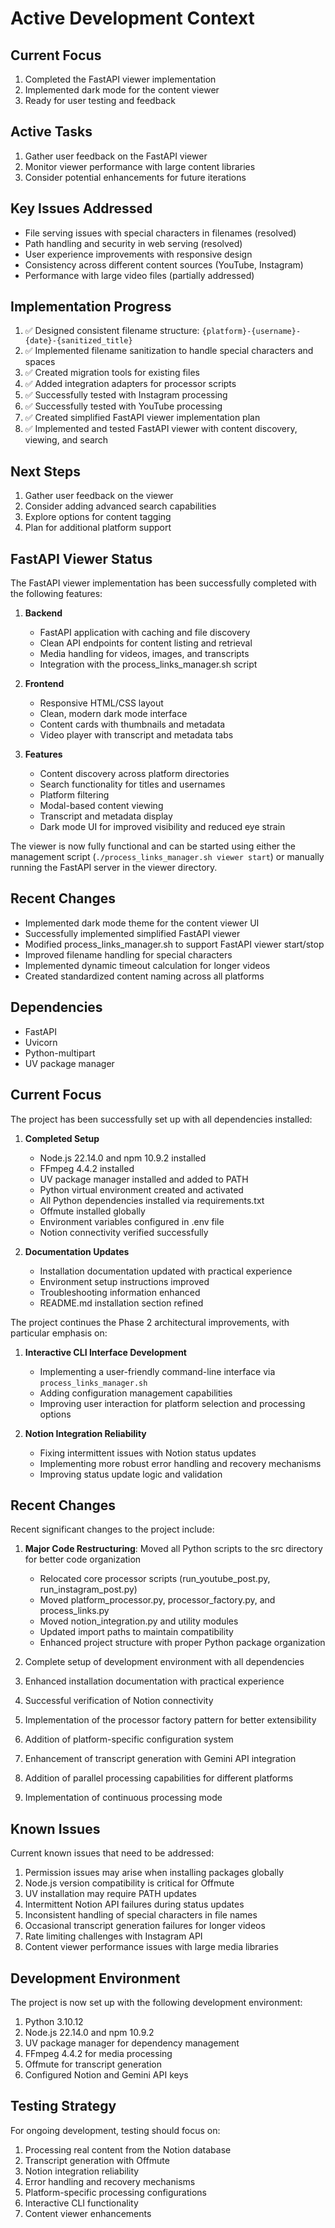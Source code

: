 # Active Development Context

## Current Focus
1. Completed the FastAPI viewer implementation
2. Implemented dark mode for the content viewer
3. Ready for user testing and feedback

## Active Tasks
1. Gather user feedback on the FastAPI viewer
2. Monitor viewer performance with large content libraries
3. Consider potential enhancements for future iterations

## Key Issues Addressed
- File serving issues with special characters in filenames (resolved)
- Path handling and security in web serving (resolved)
- User experience improvements with responsive design
- Consistency across different content sources (YouTube, Instagram)
- Performance with large video files (partially addressed)

## Implementation Progress
1. ✅ Designed consistent filename structure: `{platform}-{username}-{date}-{sanitized_title}`
2. ✅ Implemented filename sanitization to handle special characters and spaces
3. ✅ Created migration tools for existing files
4. ✅ Added integration adapters for processor scripts
5. ✅ Successfully tested with Instagram processing
6. ✅ Successfully tested with YouTube processing
7. ✅ Created simplified FastAPI viewer implementation plan
8. ✅ Implemented and tested FastAPI viewer with content discovery, viewing, and search

## Next Steps
1. Gather user feedback on the viewer
2. Consider adding advanced search capabilities
3. Explore options for content tagging
4. Plan for additional platform support

## FastAPI Viewer Status
The FastAPI viewer implementation has been successfully completed with the following features:

1. **Backend**
   - FastAPI application with caching and file discovery
   - Clean API endpoints for content listing and retrieval
   - Media handling for videos, images, and transcripts
   - Integration with the process_links_manager.sh script

2. **Frontend**
   - Responsive HTML/CSS layout
   - Clean, modern dark mode interface 
   - Content cards with thumbnails and metadata
   - Video player with transcript and metadata tabs

3. **Features**
   - Content discovery across platform directories
   - Search functionality for titles and usernames
   - Platform filtering
   - Modal-based content viewing
   - Transcript and metadata display
   - Dark mode UI for improved visibility and reduced eye strain

The viewer is now fully functional and can be started using either the management script (`./process_links_manager.sh viewer start`) or manually running the FastAPI server in the viewer directory.

## Recent Changes
- Implemented dark mode theme for the content viewer UI
- Successfully implemented simplified FastAPI viewer
- Modified process_links_manager.sh to support FastAPI viewer start/stop
- Improved filename handling for special characters
- Implemented dynamic timeout calculation for longer videos
- Created standardized content naming across all platforms

## Dependencies
- FastAPI
- Uvicorn
- Python-multipart
- UV package manager

## Current Focus

The project has been successfully set up with all dependencies installed:

1. **Completed Setup**
   - Node.js 22.14.0 and npm 10.9.2 installed
   - FFmpeg 4.4.2 installed
   - UV package manager installed and added to PATH
   - Python virtual environment created and activated
   - All Python dependencies installed via requirements.txt
   - Offmute installed globally
   - Environment variables configured in .env file
   - Notion connectivity verified successfully

2. **Documentation Updates**
   - Installation documentation updated with practical experience
   - Environment setup instructions improved
   - Troubleshooting information enhanced
   - README.md installation section refined

The project continues the Phase 2 architectural improvements, with particular emphasis on:

1. **Interactive CLI Interface Development**
   - Implementing a user-friendly command-line interface via `process_links_manager.sh`
   - Adding configuration management capabilities
   - Improving user interaction for platform selection and processing options

2. **Notion Integration Reliability**
   - Fixing intermittent issues with Notion status updates
   - Implementing more robust error handling and recovery mechanisms
   - Improving status update logic and validation

## Recent Changes

Recent significant changes to the project include:

1. **Major Code Restructuring**: Moved all Python scripts to the src directory for better code organization
   - Relocated core processor scripts (run_youtube_post.py, run_instagram_post.py)
   - Moved platform_processor.py, processor_factory.py, and process_links.py
   - Moved notion_integration.py and utility modules
   - Updated import paths to maintain compatibility
   - Enhanced project structure with proper Python package organization

2. Complete setup of development environment with all dependencies
3. Enhanced installation documentation with practical experience
4. Successful verification of Notion connectivity
5. Implementation of the processor factory pattern for better extensibility
6. Addition of platform-specific configuration system
7. Enhancement of transcript generation with Gemini API integration
8. Addition of parallel processing capabilities for different platforms
9. Implementation of continuous processing mode

## Known Issues

Current known issues that need to be addressed:

1. Permission issues may arise when installing packages globally
2. Node.js version compatibility is critical for Offmute
3. UV installation may require PATH updates
4. Intermittent Notion API failures during status updates
5. Inconsistent handling of special characters in file names
6. Occasional transcript generation failures for longer videos
7. Rate limiting challenges with Instagram API
8. Content viewer performance issues with large media libraries

## Development Environment

The project is now set up with the following development environment:

1. Python 3.10.12
2. Node.js 22.14.0 and npm 10.9.2
3. UV package manager for dependency management
4. FFmpeg 4.4.2 for media processing
5. Offmute for transcript generation
6. Configured Notion and Gemini API keys

## Testing Strategy

For ongoing development, testing should focus on:

1. Processing real content from the Notion database
2. Transcript generation with Offmute
3. Notion integration reliability
4. Error handling and recovery mechanisms
5. Platform-specific processing configurations
6. Interactive CLI functionality
7. Content viewer enhancements